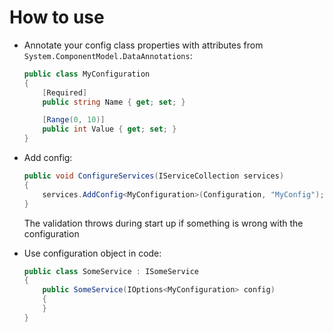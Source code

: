 # How to use
- Annotate your config class properties with attributes from `System.ComponentModel.DataAnnotations`:
 
  ```csharp
  public class MyConfiguration
  {
      [Required]
      public string Name { get; set; }

      [Range(0, 10)]
      public int Value { get; set; }
  }
  ```
- Add config:

  ```csharp
  public void ConfigureServices(IServiceCollection services)
  {
      services.AddConfig<MyConfiguration>(Configuration, "MyConfig");
  }
  ```
  The validation throws during start up if something is wrong with the configuration
- Use configuration object in code:

  ```csharp
  public class SomeService : ISomeService
  {
      public SomeService(IOptions<MyConfiguration> config)
      {
      }
  }
  ```


